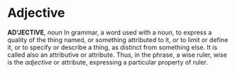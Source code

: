 # Adjective

**AD'JECTIVE**, _noun_ In grammar, a word used with a noun, to express a quality of the thing named, or something attributed to it, or to limit or define it, or to specify or describe a thing, as distinct from something else. It is called also an attributive or attribute. Thus, in the phrase, a wise ruler, wise is the _adjective_ or attribute, expressing a particular property of ruler.